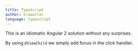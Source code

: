 ```yaml
---
title: TypeScript
author: krawaller
language: typescript
---
```


This is an idiomatic Angular 2 solution without any surprises.

By using `@ViewChild` we simply add focus in the click handler.